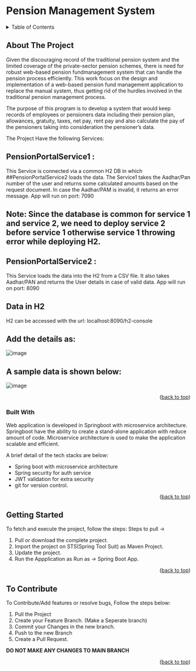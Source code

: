 # Pension Management System

<!-- TABLE OF CONTENTS -->
<details>
  <summary>Table of Contents</summary>
  <ol>
    <li>
      About The Project
      <ul>
        <li>Built With</li>
      </ul>
    </li>
    <li>
      Getting Started
    </li>
    <li> To Contribute</li>
  </ol>
</details>



<!-- ABOUT THE PROJECT -->
## About The Project

Given the discouraging record of the traditional pension system and the limited coverage of the private-sector pension schemes, there is need for robust web-based pension fundmanagement system that can handle the pension process efficiently. This work focus on the design and implementation of a web-based pension fund management application to replace the manual system, thus getting rid of the hurdles involved in the traditional pension management process.

The purpose of this program is to develop a system that would keep records of employees or pensioners data including their pension plan, allowances, gratuity, taxes, net pay, rent pay and also calculate the pay of the pensioners taking into consideration the pensioner’s data.

The Project Have the following Services:
## PensionPortalService1 :
This Service is connected via a common H2 DB in which ##PensionPortalService2 loads the data. The Service1 takes the Aadhar/Pan number of the user and returns some calculated amounts based on the request document. In case the Aadhar/PAM is invalid, it returns an error message.
App will run on port: 7090
## Note: Since the database is common for service 1 and service 2, we need to deploy service 2 before service 1 otherwise service 1 throwing error while deploying H2.


## PensionPortalService2 :
This Service loads the data into the H2 from a CSV file. It also takes Aadhar/PAN and returns the User details in case of valid data.
App will run on port: 8090

## Data in H2
H2 can be accessed with the url: localhost:8090/h2-console
## Add the details as:

![image](https://user-images.githubusercontent.com/107387367/175063109-c7242628-7b18-4e6a-9fac-a321935700f3.png)


## A sample data is shown below:

![image](https://user-images.githubusercontent.com/107387367/175062655-d985e3e5-4497-493f-98a2-043e2c7a7eaf.png)


<p align="right">(<a href="#top">back to top</a>)</p>



### Built With

Web application is developed in Springboot with microservice architecture. Springboot have the ability to create a stand-alone application with reduce amount of code. Microservice architecture is used to make the application scalable and efficient.

A brief detail of the tech stacks are below:
* Spring boot with microservice architecture
* Spring security for auth service
* JWT validation for extra security
* git for version control.


<p align="right">(<a href="#top">back to top</a>)</p>



<!-- GETTING STARTED -->
## Getting Started

To fetch and execute the project, follow the steps:
Steps to pull ->
1. Pull or download the complete project. 
2. Import the project on STS(Spring Tool Suit) as Maven Project.
3. Update the project.
4. Run the Appplication as Run as -> Spring Boot App.

<p align="right">(<a href="#top">back to top</a>)</p>


<!-- CONTRIBUTING -->
## To Contribute

To Contribute/Add features or resolve bugs, Follow the steps below:

1. Pull the Project
2. Create your Feature Branch. (Make a Seperate branch)
3. Commit your Changes in the new branch. 
4. Push to the new Branch
5. Create a Pull Request.

<b>DO NOT MAKE ANY CHANGES TO MAIN BRANCH</b>

<p align="right">(<a href="#top">back to top</a>)</p>
